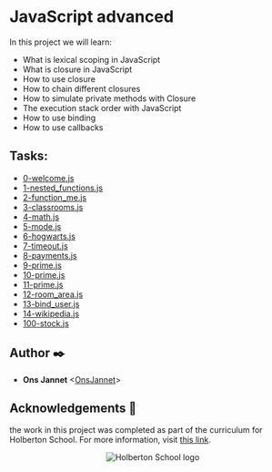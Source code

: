 # JavaScript advanced

In this project we will learn:

* What is lexical scoping in JavaScript
* What is closure in JavaScript
* How to use closure
* How to chain different closures
* How to simulate private methods with Closure
* The execution stack order with JavaScript
* How to use binding
* How to use callbacks

## Tasks:


* [0-welcome.js](./0-welcome.js)
* [1-nested_functions.js](./1-nested_functions.js)
* [2-function_me.js](./2-function_me.js)
* [3-classrooms.js](./3-classrooms.js)
* [4-math.js](./4-math.js)
* [5-mode.js](./5-mode.js)
* [6-hogwarts.js](./6-hogwarts.js)
* [7-timeout.js](./7-timeout.js)
* [8-payments.js](./8-payments.js)
* [9-prime.js](./9-prime.js)
* [10-prime.js](./10-prime.js)
* [11-prime.js](./11-prime.js)
* [12-room_area.js](./12-room_area.js)
* [13-bind_user.js](./13-bind_user.js)
* [14-wikipedia.js](./14-wikipedia.js)
* [100-stock.js](./100-stock.js)


## Author :black_nib:

* **Ons Jannet** <[OnsJannet](https://github.com/OnsJannet)>

## Acknowledgements :pray:

the work in this project was completed as part of the curriculum for
Holberton School. For more information, visit
[this link](https://www.holbertonschool.com/).

<p align="center">
  <img src="http://www.holbertonschool.com/holberton-logo.png"
       alt="Holberton School logo"
  >
</p>
